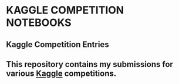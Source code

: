 # KAGGLE COMPETITION NOTEBOOKS
## Kaggle Competition Entries 
## This repository contains my submissions for various [Kaggle](https://www.kaggle.com/serkanp) competitions. 
